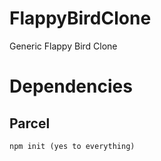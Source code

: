 # FlappyBirdClone
Generic Flappy Bird Clone

# Dependencies

## Parcel
    npm init (yes to everything)